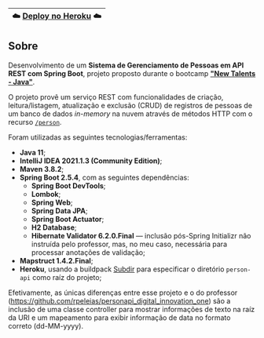 |:cloud: [Deploy no Heroku](https://person-api-vitor-mda.herokuapp.com) :cloud:|
|:-:|

## Sobre

Desenvolvimento de um **Sistema de Gerenciamento de Pessoas em API REST com Spring Boot**, projeto proposto durante o bootcamp **["New Talents - Java"](../../../)**.

O projeto provê um serviço REST com funcionalidades de criação, leitura/listagem, atualização e exclusão (CRUD) de registros de pessoas de um banco de dados *in-memory* na nuvem através de métodos HTTP com o recurso [`/person`](https://person-api-vitor-mda.herokuapp.com/person).

Foram utilizadas as seguintes tecnologias/ferramentas:

- **Java 11**;
- **IntelliJ IDEA 2021.1.3 (Community Edition)**;
- **Maven 3.8.2**;
- **Spring Boot 2.5.4**, com as seguintes dependências:
  - **Spring Boot DevTools**;
  - **Lombok**;
  - **Spring Web**;
  - **Spring Data JPA**;
  - **Spring Boot Actuator**;
  - **H2 Database**;
  - **Hibernate Validator 6.2.0.Final** — inclusão pós-Spring Initializr não instruída pelo professor, mas, no meu caso, necessária para processar anotações de validação;
- **Mapstruct 1.4.2.Final**;
- **Heroku**, usando a buildpack [Subdir](https://github.com/timanovsky/subdir-heroku-buildpack) para especificar o diretório `person-api` como raíz do projeto;

Efetivamente, as únicas diferenças entre esse projeto e o do professor (https://github.com/rpeleias/personapi_digital_innovation_one) são a inclusão de uma classe controller para mostrar informações de texto na raíz da URI e um mapeamento para exibir informação de data no formato correto (dd-MM-yyyy).
